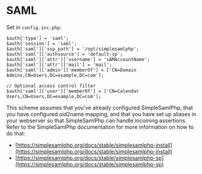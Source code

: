# SAML
Set in `config.inc.php`:

```php-inline
$auth['type'] = 'saml';
$auth['session'] = 'saml';
$auth['saml']['ssp_path'] = '/opt/simplesamlphp';
$auth['saml']['authsource'] = 'default-sp';
$auth['saml']['attr']['username'] = 'sAMAccountName';
$auth['saml']['attr']['mail'] = 'mail';
$auth['saml']['admin']['memberOf'] = ['CN=Domain Admins,CN=Users,DC=example,DC=com'];

// Optional access control filter
$auth['saml']['user']['memberOf'] = ['CN=Calendar Users,CN=Users,DC=example,DC=com'];
```

This scheme assumes that you've already configured SimpleSamlPhp, that
you have configured oid2name mapping, and that you have set up aliases
in your webserver so that SimpleSamlPhp can handle incoming assertions.
Refer to the SimpleSamlPhp documentation for more information on how to
do that:

- [https://simplesamlphp.org/docs/stable/simplesamlphp-install](https://simplesamlphp.org/docs/stable/simplesamlphp-install)
- [https://simplesamlphp.org/docs/stable/simplesamlphp-sp](https://simplesamlphp.org/docs/stable/simplesamlphp-sp)


